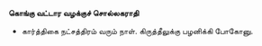 **கொங்கு வட்டார வழக்குச் சொல்லகராதி**
- கார்த்திகை நட்சத்திரம் வரும் நாள். கிருத்தீலுக்கு பழனிக்கி போகோனு.

